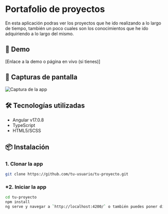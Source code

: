 # Portafolio de proyectos

En esta aplicación podras ver los proyectos que he ido realizando a lo largo de tiempo, también un poco cuales son los conocimientos que he ido adquiriendo a lo largo del mismo.

## 🚀 Demo

[Enlace a la demo o página en vivo (si tienes)]

## 📸 Capturas de pantalla

![Captura de la app](screenshot.png)

## 🛠️ Tecnologías utilizadas

- Angular v17.0.8
- TypeScript
- HTML5/SCSS

## 📦 Instalación

### **1. Clonar la app**

```bash
git clone https://github.com/tu-usuario/tu-proyecto.git
```

### ***2. Iniciar la app**

```bash
cd tu-proyecto
npm install
ng serve y navegar a `http://localhost:4200/` o también puedes poner directamente *ng serve -o*
```
